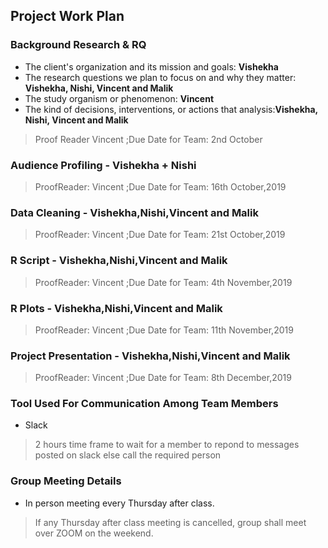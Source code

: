 
## Project Work Plan

### Background Research & RQ
* The client's organization and its mission and goals: **Vishekha**
* The research questions we plan to focus on and why they matter: **Vishekha, Nishi, Vincent and Malik** 
* The study organism or phenomenon: **Vincent**
* The kind of decisions, interventions, or actions that analysis:**Vishekha, Nishi, Vincent and Malik** 
> Proof Reader Vincent   ;Due Date for Team: 2nd October


### Audience Profiling - Vishekha + Nishi 
> ProofReader: Vincent   ;Due Date for Team: 16th October,2019

### Data Cleaning - Vishekha,Nishi,Vincent and Malik
> ProofReader: Vincent   ;Due Date for Team: 21st October,2019

### R Script - Vishekha,Nishi,Vincent and Malik
> ProofReader: Vincent   ;Due Date for Team: 4th November,2019

### R Plots - Vishekha,Nishi,Vincent and Malik
> ProofReader: Vincent   ;Due Date for Team: 11th November,2019

### Project Presentation - Vishekha,Nishi,Vincent and Malik 
> ProofReader: Vincent   ;Due Date for Team: 8th December,2019

### Tool Used For Communication Among Team Members
* Slack
> 2 hours time frame to wait for a member to repond to messages posted on slack else call the required person

### Group Meeting Details
* In person meeting every Thursday after class.
>If any Thursday after class meeting is cancelled, group shall meet over ZOOM on the weekend.
